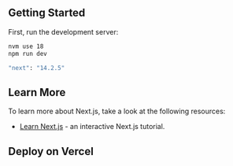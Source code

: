 ## Getting Started

First, run the development server:

```bash
nvm use 18
npm run dev

"next": "14.2.5"
```

## Learn More

To learn more about Next.js, take a look at the following resources:

- [Learn Next.js](https://nextjs.org/learn) - an interactive Next.js tutorial.

## Deploy on Vercel
